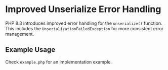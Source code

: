 # Improved Unserialize Error Handling

PHP 8.3 introduces improved error handling for the `unserialize()` function. This includes the `UnserializationFailedException` for more consistent error management.

## Example Usage

Check `example.php` for an implementation example.
